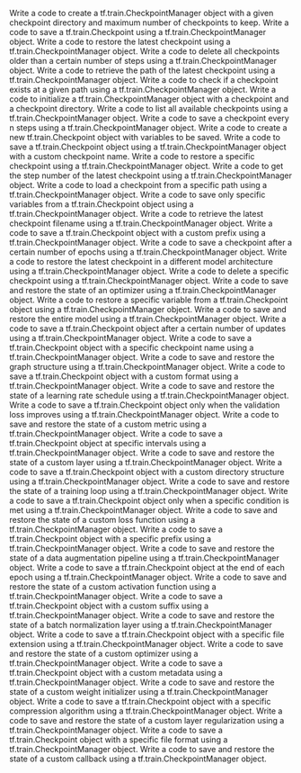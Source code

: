 Write a code to create a tf.train.CheckpointManager object with a given checkpoint directory and maximum number of checkpoints to keep.
Write a code to save a tf.train.Checkpoint using a tf.train.CheckpointManager object.
Write a code to restore the latest checkpoint using a tf.train.CheckpointManager object.
Write a code to delete all checkpoints older than a certain number of steps using a tf.train.CheckpointManager object.
Write a code to retrieve the path of the latest checkpoint using a tf.train.CheckpointManager object.
Write a code to check if a checkpoint exists at a given path using a tf.train.CheckpointManager object.
Write a code to initialize a tf.train.CheckpointManager object with a checkpoint and a checkpoint directory.
Write a code to list all available checkpoints using a tf.train.CheckpointManager object.
Write a code to save a checkpoint every n steps using a tf.train.CheckpointManager object.
Write a code to create a new tf.train.Checkpoint object with variables to be saved.
Write a code to save a tf.train.Checkpoint object using a tf.train.CheckpointManager object with a custom checkpoint name.
Write a code to restore a specific checkpoint using a tf.train.CheckpointManager object.
Write a code to get the step number of the latest checkpoint using a tf.train.CheckpointManager object.
Write a code to load a checkpoint from a specific path using a tf.train.CheckpointManager object.
Write a code to save only specific variables from a tf.train.Checkpoint object using a tf.train.CheckpointManager object.
Write a code to retrieve the latest checkpoint filename using a tf.train.CheckpointManager object.
Write a code to save a tf.train.Checkpoint object with a custom prefix using a tf.train.CheckpointManager object.
Write a code to save a checkpoint after a certain number of epochs using a tf.train.CheckpointManager object.
Write a code to restore the latest checkpoint in a different model architecture using a tf.train.CheckpointManager object.
Write a code to delete a specific checkpoint using a tf.train.CheckpointManager object.
Write a code to save and restore the state of an optimizer using a tf.train.CheckpointManager object.
Write a code to restore a specific variable from a tf.train.Checkpoint object using a tf.train.CheckpointManager object.
Write a code to save and restore the entire model using a tf.train.CheckpointManager object.
Write a code to save a tf.train.Checkpoint object after a certain number of updates using a tf.train.CheckpointManager object.
Write a code to save a tf.train.Checkpoint object with a specific checkpoint name using a tf.train.CheckpointManager object.
Write a code to save and restore the graph structure using a tf.train.CheckpointManager object.
Write a code to save a tf.train.Checkpoint object with a custom format using a tf.train.CheckpointManager object.
Write a code to save and restore the state of a learning rate schedule using a tf.train.CheckpointManager object.
Write a code to save a tf.train.Checkpoint object only when the validation loss improves using a tf.train.CheckpointManager object.
Write a code to save and restore the state of a custom metric using a tf.train.CheckpointManager object.
Write a code to save a tf.train.Checkpoint object at specific intervals using a tf.train.CheckpointManager object.
Write a code to save and restore the state of a custom layer using a tf.train.CheckpointManager object.
Write a code to save a tf.train.Checkpoint object with a custom directory structure using a tf.train.CheckpointManager object.
Write a code to save and restore the state of a training loop using a tf.train.CheckpointManager object.
Write a code to save a tf.train.Checkpoint object only when a specific condition is met using a tf.train.CheckpointManager object.
Write a code to save and restore the state of a custom loss function using a tf.train.CheckpointManager object.
Write a code to save a tf.train.Checkpoint object with a specific prefix using a tf.train.CheckpointManager object.
Write a code to save and restore the state of a data augmentation pipeline using a tf.train.CheckpointManager object.
Write a code to save a tf.train.Checkpoint object at the end of each epoch using a tf.train.CheckpointManager object.
Write a code to save and restore the state of a custom activation function using a tf.train.CheckpointManager object.
Write a code to save a tf.train.Checkpoint object with a custom suffix using a tf.train.CheckpointManager object.
Write a code to save and restore the state of a batch normalization layer using a tf.train.CheckpointManager object.
Write a code to save a tf.train.Checkpoint object with a specific file extension using a tf.train.CheckpointManager object.
Write a code to save and restore the state of a custom optimizer using a tf.train.CheckpointManager object.
Write a code to save a tf.train.Checkpoint object with a custom metadata using a tf.train.CheckpointManager object.
Write a code to save and restore the state of a custom weight initializer using a tf.train.CheckpointManager object.
Write a code to save a tf.train.Checkpoint object with a specific compression algorithm using a tf.train.CheckpointManager object.
Write a code to save and restore the state of a custom layer regularization using a tf.train.CheckpointManager object.
Write a code to save a tf.train.Checkpoint object with a specific file format using a tf.train.CheckpointManager object.
Write a code to save and restore the state of a custom callback using a tf.train.CheckpointManager object.